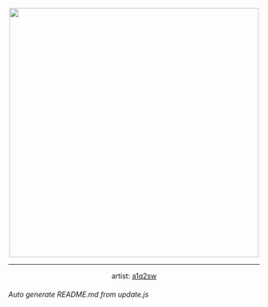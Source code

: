 
<p align="center">
  <img width="500" src="https://nekos.best/api/v2/neko/0132.png">
  <hr/>
  <center>
    artist: <a href="https://www.pixiv.net/en/artworks/62885279">a1q2sw</a>
  </center>
</p>


###### Auto generate README.md from update.js

